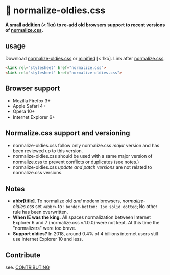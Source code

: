 # 🦕 normalize-oldies.css

**A small addition (< 1ko) to re-add old browsers support to recent versions of [normalize.css](https://github.com/necolas/normalize.css).**

## usage

Download [normalize-oldies.css](normalize-oldies.css) or [minified](normalize-oldies.min.css) [< 1ko].  Link after [normalize.css](https://github.com/necolas/normalize.css).

```html
<link rel="stylesheet" href="normalize.css">
<link rel="stylesheet" href="normalize-oldies.css">
```

## Browser support

- Mozilla Firefox 3+
- Apple Safari 4+
- Opera 10+
- Internet Explorer 6+

## Normalize.css support and versioning

- normalize-oldies.css follow only normalize.css *major* version and has been reviewed up to this version.
- normalize-oldies.css should be used with a same major version of normalize.css to prevent conflicts or duplicates (see notes.)
- normalize-oldies.css *update and patch versions* are not related to normalize.css versions.

## Notes

- **abbr[title]**. To normalize old *and* modern browsers, *normalize-oldies.css*  set `<abbr>` to : `border-bottom: 1px solid dotted;`No other rule has been overwritten.
- **When IE was the king.** All spaces normalization between Internet Explorer 6 and 7 (normalize.css v.1.0.0) were not kept. At this time the "normalizers" were too brave.
- **Support oldies?** In 2018, around 0.4% of 4 billions internet users still use Internet Explorer 10 and less.

## Contribute

see. [CONTRIBUTING](CONTRIBUTING.md)
